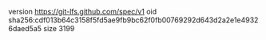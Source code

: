 version https://git-lfs.github.com/spec/v1
oid sha256:cdf013b64c3158f5fd5ae9fb9bc62f0fb00769292d643d2a2e1e49326daed5a5
size 3199
